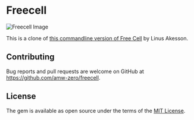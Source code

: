# Freecell

![Freecell Image](https://user-images.githubusercontent.com/4043433/28251641-9106575a-6a4f-11e7-95c4-4ee126777b79.png)

This is a clone of [this commandline version of Free Cell](https://www.linusakesson.net/software/freecell.php) by Linus Akesson.

## Contributing

Bug reports and pull requests are welcome on GitHub at https://github.com/amw-zero/freecell.


## License

The gem is available as open source under the terms of the [MIT License](http://opensource.org/licenses/MIT).

